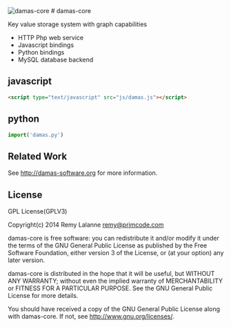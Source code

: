 <img src="http://www.damas-software.com/img/title.png" alt="damas-core"/>
# damas-core

Key value storage system with graph capabilities

* HTTP Php web service
* Javascript bindings
* Python bindings
* MySQL database backend

## javascript
```html
<script type="text/javascript" src="js/damas.js"></script>
```

## python
```python
import('damas.py')
```

## Related Work
See http://damas-software.org for more information.

## License
GPL License(GPLV3)

Copyright(c) 2014 Remy Lalanne remy@primcode.com

damas-core is free software: you can redistribute it and/or modify
it under the terms of the GNU General Public License as published by
the Free Software Foundation, either version 3 of the License, or
(at your option) any later version.

damas-core is distributed in the hope that it will be useful,
but WITHOUT ANY WARRANTY; without even the implied warranty of
MERCHANTABILITY or FITNESS FOR A PARTICULAR PURPOSE.  See the
GNU General Public License for more details.

You should have received a copy of the GNU General Public License
along with damas-core.  If not, see <http://www.gnu.org/licenses/>.
